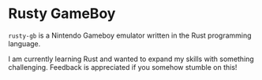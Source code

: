 # Rusty GameBoy

`rusty-gb` is a Nintendo Gameboy emulator written in the Rust programming language. 

I am currently learning Rust and wanted to expand my skills with something challenging. Feedback is appreciated 
if you somehow stumble on this! 

